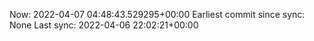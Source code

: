 Now: 2022-04-07 04:48:43.529295+00:00 Earliest commit since sync: None Last sync: 2022-04-06 22:02:21+00:00
